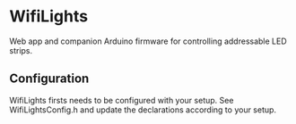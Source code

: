 # WifiLights
Web app and companion Arduino firmware for controlling addressable LED strips.

## Configuration
WifiLights firsts needs to be configured with your setup. See WifiLightsConfig.h and update the declarations according to your setup.